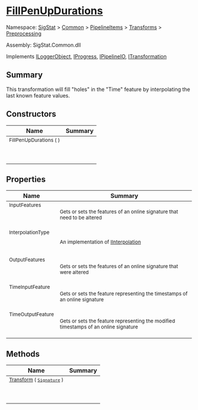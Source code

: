 # [FillPenUpDurations](./FillPenUpDurations.md)

Namespace: [SigStat]() > [Common](./../../../README.md) > [PipelineItems]() > [Transforms]() > [Preprocessing](./README.md)

Assembly: SigStat.Common.dll

Implements [ILoggerObject](./../../../ILoggerObject.md), [IProgress](./../../../Helpers/IProgress.md), [IPipelineIO](./../../../Pipeline/IPipelineIO.md), [ITransformation](./../../../ITransformation.md)

## Summary
This transformation will fill "holes" in the "Time" feature by interpolating the last known  feature values.

## Constructors

| Name | Summary | 
| --- | --- | 
| <sub>FillPenUpDurations (  )</sub><p>&nbsp;</p>| <sub></sub>| <br>


## Properties

| Name | Summary | 
| --- | --- | 
| <sub>InputFeatures</sub><p>&nbsp;</p>| <sub>Gets or sets the features of an online signature that need to be altered</sub>| <br>
| <sub>InterpolationType</sub><p>&nbsp;</p>| <sub>An implementation of [IInterpolation](https://github.com/hargitomi97/sigstat/blob/master/docs/md/SigStat/Common/PipelineItems/Transforms/Preprocessing/IInterpolation.md)</sub>| <br>
| <sub>OutputFeatures</sub><p>&nbsp;</p>| <sub>Gets or sets the features of an online signature that were altered</sub>| <br>
| <sub>TimeInputFeature</sub><p>&nbsp;</p>| <sub>Gets or sets the feature representing the timestamps of an online signature</sub>| <br>
| <sub>TimeOutputFeature</sub><p>&nbsp;</p>| <sub>Gets or sets the feature representing the modified timestamps of an online signature</sub>| <br>


## Methods

| Name | Summary | 
| --- | --- | 
| <sub>[Transform](./Methods/FillPenUpDurations-100663741.md) ( [`Signature`](./../../../Signature.md) )</sub><p>&nbsp;</p>| <sub></sub>| <br>


